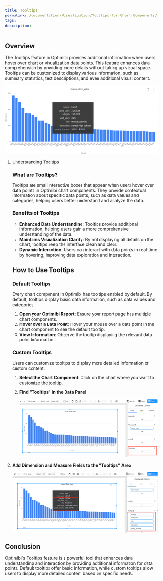 ```yaml
---
title: Tooltips
permalink: /documentation/Visualization/Tooltips-for-Chart-Components/
tags:
description: 
---
```


## Overview

The Tooltips feature in Optimibi provides additional information when users hover over chart or visualization data points. This feature enhances data comprehension by providing more details without taking up visual space. Tooltips can be customized to display various information, such as summary statistics, text descriptions, and even additional visual content.

<div align="left"><img src="./images/image-20240730151629410.png"  /></div>

1. Understanding Tooltips

   ### What are Tooltips?

   Tooltips are small interactive boxes that appear when users hover over data points in Optimibi chart components. They provide contextual information about specific data points, such as data values and categories, helping users better understand and analyze the data.

   ### Benefits of Tooltips

   - **Enhanced Data Understanding**: Tooltips provide additional information, helping users gain a more comprehensive understanding of the data.
   - **Maintains Visualization Clarity**: By not displaying all details on the chart, tooltips keep the interface clean and clear.
   - **Dynamic Interaction**: Users can interact with data points in real-time by hovering, improving data exploration and interaction.

   ## How to Use Tooltips

   ### Default Tooltips

   Every chart component in Optimibi has tooltips enabled by default. By default, tooltips display basic data information, such as data values and categories.

   1. **Open your Optimibi Report**: Ensure your report page has multiple chart components.
   2. **Hover over a Data Point**: Hover your mouse over a data point in the chart component to see the default tooltip.
   3. **View Information**: Observe the tooltip displaying the relevant data point information.

   ### Custom Tooltips

   Users can customize tooltips to display more detailed information or custom content.

   1. **Select the Chart Component**: Click on the chart where you want to customize the tooltip.

   2. **Find "Tooltips" in the Data Panel**

      <div align="left"><img src="./images/1722323977713.png"  /></div>

   

   

2. **Add Dimension and Measure Fields to the "Tooltips" Area**

   <div align="left"><img src="./images/1722323948050.png"  /></div>

## Conclusion

Optimibi's Tooltips feature is a powerful tool that enhances data understanding and interaction by providing additional information for data points. Default tooltips offer basic information, while custom tooltips allow users to display more detailed content based on specific needs.